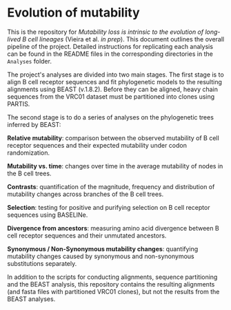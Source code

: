 # Evolution of mutability
This is the repository for *Mutability loss is intrinsic to the evolution of long-lived B cell lineages* (Vieira et al. *in prep*). This document outlines the overall pipeline of the project. Detailed instructions for replicating each analysis can be found in the README files in the corresponding directories in the ```Analyses``` folder.

The project's analyses are divided into two main stages. The first stage is to align B cell receptor sequences and fit phylogenetic models to the resulting alignments using BEAST (v.1.8.2). Before they can be aligned, heavy chain sequences from the VRC01 dataset must be partitioned into clones using PARTIS.

The second stage is to do a series of analyses on the phylogenetic trees inferred by BEAST:

**Relative mutability**: comparison between the observed mutability of B cell receptor sequences and their expected mutability under codon randomization.

**Mutability vs. time**: changes over time in the average mutability of nodes in the B cell trees.

**Contrasts**: quantification of the magnitude, frequency and distribution of mutability changes across branches of the B cell trees.

**Selection**: testing for positive and purifying selection on B cell receptor sequences using BASELINe.

**Divergence from ancestors**: measuring amino acid divergence between B cell receptor sequences and their unmutated ancestors.

**Synonymous / Non-Synonymous mutability changes**: quantifying mutability changes caused by synonymous and non-synonymous substitutions separately.




In addition to the scripts for conducting alignments, sequence partitioning and the BEAST analysis, this repository contains the resulting alignments (and fasta files with partitioned VRC01 clones), but not the results from the BEAST analyses.
